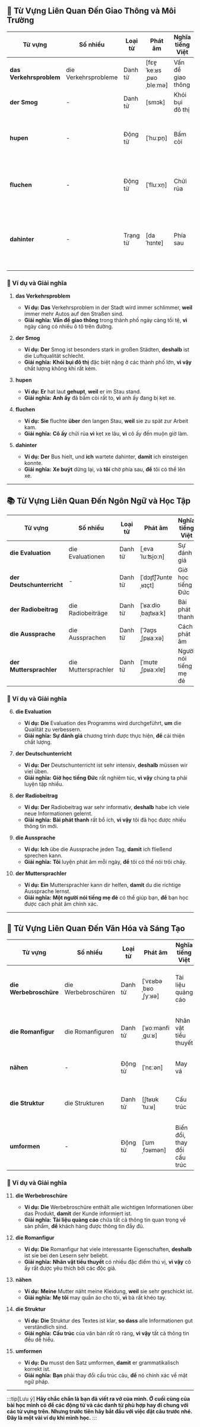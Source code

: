 ## **🚗 Từ Vựng Liên Quan Đến Giao Thông và Môi Trường**

|**Từ vựng**|**Số nhiều**|**Loại từ**|**Phát âm**|**Nghĩa tiếng Việt**|**Động từ thường đi kèm**|
|---|---|---|---|---|---|
|**das Verkehrsproblem**|die Verkehrsprobleme|Danh từ|[fɛɐ̯ˈkeːʁsˌpʁoˌbleːmə]|Vấn đề giao thông|**lösen, analysieren**|
|**der Smog**|-|Danh từ|[smɔk]|Khói bụi đô thị|**entstehen, vermeiden**|
|**hupen**|-|Động từ|[ˈhuːpn̩]|Bấm còi|_Der Fahrer hat laut gehupt._      (Người lái xe đã bấm còi to.)|
|**fluchen**|-|Động từ|[ˈfluːxn̩]|Chửi rủa|_Er fluchte über den Stau._      (Anh ấy chửi rủa vì tắc đường.)|
|**dahinter**|-|Trạng từ|[daˈhɪntɐ]|Phía sau|_Der Bus hielt, und ich wartete dahinter._      (Xe buýt dừng lại, và tôi chờ phía sau.)|

### **📌 Ví dụ và Giải nghĩa**

1. **das Verkehrsproblem**
    
    - **Ví dụ:** **Das** Verkehrsproblem in der Stadt wird immer schlimmer, **weil** immer mehr Autos auf den Straßen sind.
    - **Giải nghĩa:** **Vấn đề giao thông** trong thành phố ngày càng tồi tệ, **vì** ngày càng có nhiều ô tô trên đường.
2. **der Smog**
    
    - **Ví dụ:** **Der** Smog ist besonders stark in großen Städten, **deshalb** ist die Luftqualität schlecht.
    - **Giải nghĩa:** **Khói bụi đô thị** đặc biệt nặng ở các thành phố lớn, **vì vậy** chất lượng không khí rất kém.
3. **hupen**
    
    - **Ví dụ:** **Er** hat laut **gehupt**, **weil** er im Stau stand.
    - **Giải nghĩa:** **Anh ấy** đã bấm còi rất to, **vì** anh ấy đang bị kẹt xe.
4. **fluchen**
    
    - **Ví dụ:** **Sie** fluchte **über** den langen Stau, **weil** sie zu spät zur Arbeit kam.
    - **Giải nghĩa:** **Cô ấy** chửi rủa **vì** kẹt xe lâu, **vì** cô ấy đến muộn giờ làm.
5. **dahinter**
    
    - **Ví dụ:** **Der** Bus hielt, und **ich** wartete dahinter, **damit** ich einsteigen konnte.
    - **Giải nghĩa:** **Xe buýt** dừng lại, và **tôi** chờ phía sau, **để** tôi có thể lên xe.

---
## **📚 Từ Vựng Liên Quan Đến Ngôn Ngữ và Học Tập**

|**Từ vựng**|**Số nhiều**|**Loại từ**|**Phát âm**|**Nghĩa tiếng Việt**|**Động từ thường đi kèm**|
|---|---|---|---|---|---|
|**die Evaluation**|die Evaluationen|Danh từ|[ˌevaˈluːʦi̯oːn]|Sự đánh giá|**durchführen, erstellen**|
|**der Deutschunterricht**|-|Danh từ|[ˈdɔɪ̯t͡ʃʔʊntɐˌʁɪçt]|Giờ học tiếng Đức|**besuchen, vorbereiten**|
|**der Radiobeitrag**|die Radiobeiträge|Danh từ|[ˈʁaːdioˌbaɪ̯tʁaːk]|Bài phát thanh|**hören, erstellen**|
|**die Aussprache**|die Aussprachen|Danh từ|[ˈʔaʊ̯sˌʃpʁaːxə]|Cách phát âm|**verbessern, üben**|
|**der Muttersprachler**|die Muttersprachler|Danh từ|[ˈmʊtɐˌʃpʁaːxlɐ]|Người nói tiếng mẹ đẻ|**sprechen, unterstützen**|

### **📌 Ví dụ và Giải nghĩa**

6. **die Evaluation**
    
    - **Ví dụ:** **Die** Evaluation des Programms wird durchgeführt, **um** die Qualität zu verbessern.
    - **Giải nghĩa:** **Sự đánh giá** chương trình được thực hiện, **để** cải thiện chất lượng.
7. **der Deutschunterricht**
    
    - **Ví dụ:** **Der** Deutschunterricht ist sehr intensiv, **deshalb** müssen wir viel üben.
    - **Giải nghĩa:** **Giờ học tiếng Đức** rất nghiêm túc, **vì vậy** chúng ta phải luyện tập nhiều.
8. **der Radiobeitrag**
    
    - **Ví dụ:** **Der** Radiobeitrag war sehr informativ, **deshalb** habe ich viele neue Informationen gelernt.
    - **Giải nghĩa:** **Bài phát thanh** rất bổ ích, **vì vậy** tôi đã học được nhiều thông tin mới.
9. **die Aussprache**
    
    - **Ví dụ:** **Ich** übe die Aussprache jeden Tag, **damit** ich fließend sprechen kann.
    - **Giải nghĩa:** **Tôi** luyện phát âm mỗi ngày, **để** tôi có thể nói trôi chảy.
10. **der Muttersprachler**
    
    - **Ví dụ:** **Ein** Muttersprachler kann dir helfen, **damit** du die richtige Aussprache lernst.
    - **Giải nghĩa:** **Một người nói tiếng mẹ đẻ** có thể giúp bạn, **để** bạn học được cách phát âm chính xác.

---
## **🎨 Từ Vựng Liên Quan Đến Văn Hóa và Sáng Tạo**

|**Từ vựng**|**Số nhiều**|**Loại từ**|**Phát âm**|**Nghĩa tiếng Việt**|**Ví dụ**|
|---|---|---|---|---|---|
|**die Werbebroschüre**|die Werbebroschüren|Danh từ|[ˈvɛʁbəˌbʁoˌʃyːʁə]|Tài liệu quảng cáo|_**Die** Werbebroschüre ist sehr informativ._      (Tài liệu quảng cáo rất hữu ích.)|
|**die Romanfigur**|die Romanfiguren|Danh từ|[ˈʁoːmanfiˌɡuːʁ]|Nhân vật tiểu thuyết|_**Die** Romanfigur ist sehr witzig._      (Nhân vật tiểu thuyết này rất hài hước.)|
|**nähen**|-|Động từ|[ˈnɛːən]|May vá|_**Meine** Mutter näht oft Kleider._      (Mẹ tôi thường may quần áo.)|
|**die Struktur**|die Strukturen|Danh từ|[ʃtʁʊkˈtuːʁ]|Cấu trúc|_**Die** Struktur des Textes ist klar._      (Cấu trúc của văn bản rất rõ ràng.)|
|**umformen**|-|Động từ|[ˈʊmˌfɔʁmən]|Biến đổi, thay đổi cấu trúc|_**Sie** müssen den Satz umformen._      (Bạn phải thay đổi cấu trúc câu này.)|

### **📌 Ví dụ và Giải nghĩa**

11. **die Werbebroschüre**
    
    - **Ví dụ:** **Die** Werbebroschüre enthält alle wichtigen Informationen über das Produkt, **damit** der Kunde informiert ist.
    - **Giải nghĩa:** **Tài liệu quảng cáo** chứa tất cả thông tin quan trọng về sản phẩm, **để** khách hàng được thông tin đầy đủ.
12. **die Romanfigur**
    
    - **Ví dụ:** **Die** Romanfigur hat viele interessante Eigenschaften, **deshalb** ist sie bei den Lesern sehr beliebt.
    - **Giải nghĩa:** **Nhân vật tiểu thuyết** có nhiều đặc điểm thú vị, **vì vậy** cô ấy rất được yêu thích bởi các độc giả.
13. **nähen**
    
    - **Ví dụ:** **Meine** Mutter näht meine Kleidung, **weil** sie sehr geschickt ist.
    - **Giải nghĩa:** **Mẹ tôi** may quần áo cho tôi, **vì** bà rất khéo tay.
14. **die Struktur**
    
    - **Ví dụ:** **Die** Struktur des Textes ist klar, **so dass** alle Informationen gut verständlich sind.
    - **Giải nghĩa:** **Cấu trúc** của văn bản rất rõ ràng, **vì vậy** tất cả thông tin đều dễ hiểu.
15. **umformen**
    
    - **Ví dụ:** **Du** musst den Satz umformen, **damit** er grammatikalisch korrekt ist.
    - **Giải nghĩa:** **Bạn** phải thay đổi cấu trúc câu, **để** nó chính xác về mặt ngữ pháp.



---
:::tip[Lưu ý]
**Hãy chắc chắn là bạn đã viết ra vở của mình. Ở cuối cùng của bài học mình có để các động từ và các danh từ phù hợp hay đi chung với các từ vựng trên. Nhưng trước tiên hãy bắt đầu với việc đặt câu trước nhé. Đây là một vài ví dụ khi mình học.**
:::